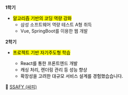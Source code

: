 **1학기**

-   <mark>알고리즘 기반의 코딩 역량 강화</mark>
    -   삼성 소프트웨어 역량 테스트 A형 취득
    -   Vue, SpringBoot를 이용한 웹 개발

**2학기**

-   <mark>프로젝트 기반 자기주도형 학습</makr>
    -   React를 통한 프론트엔드 개발
    -   캐싱 처리, 렌더링 관리 등 성능 향상
    -   확장성을 고려한 대규모 서비스 설계를 경험했습습니다.

🔗 [SSAFY (싸피)](https://www.ssafy.com/ksp/jsp/swp/swpMain.jsp)

